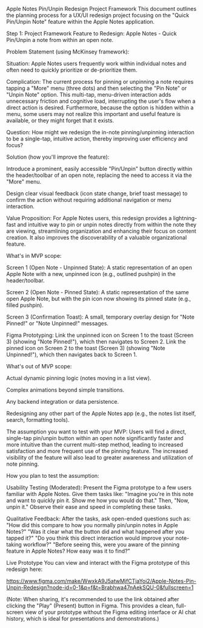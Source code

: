 Apple Notes Pin/Unpin Redesign Project Framework
This document outlines the planning process for a UX/UI redesign project focusing on the "Quick Pin/Unpin Note" feature within the Apple Notes application.

Step 1: Project Framework
Feature to Redesign: Apple Notes - Quick Pin/Unpin a note from within an open note.

Problem Statement (using McKinsey framework):

Situation: Apple Notes users frequently work within individual notes and often need to quickly prioritize or de-prioritize them.

Complication: The current process for pinning or unpinning a note requires tapping a "More" menu (three dots) and then selecting the "Pin Note" or "Unpin Note" option. This multi-tap, menu-driven interaction adds unnecessary friction and cognitive load, interrupting the user's flow when a direct action is desired. Furthermore, because the option is hidden within a menu, some users may not realize this important and useful feature is available, or they might forget that it exists.

Question: How might we redesign the in-note pinning/unpinning interaction to be a single-tap, intuitive action, thereby improving user efficiency and focus?

Solution (how you'll improve the feature):

Introduce a prominent, easily accessible "Pin/Unpin" button directly within the header/toolbar of an open note, replacing the need to access it via the "More" menu.

Design clear visual feedback (icon state change, brief toast message) to confirm the action without requiring additional navigation or menu interaction.

Value Proposition: For Apple Notes users, this redesign provides a lightning-fast and intuitive way to pin or unpin notes directly from within the note they are viewing, streamlining organization and enhancing their focus on content creation. It also improves the discoverability of a valuable organizational feature.

What's in MVP scope:

Screen 1 (Open Note - Unpinned State): A static representation of an open Apple Note with a new, unpinned icon (e.g., outlined pushpin) in the header/toolbar.

Screen 2 (Open Note - Pinned State): A static representation of the same open Apple Note, but with the pin icon now showing its pinned state (e.g., filled pushpin).

Screen 3 (Confirmation Toast): A small, temporary overlay design for "Note Pinned!" or "Note Unpinned!" messages.

Figma Prototyping: Link the unpinned icon on Screen 1 to the toast (Screen 3) (showing "Note Pinned!"), which then navigates to Screen 2. Link the pinned icon on Screen 2 to the toast (Screen 3) (showing "Note Unpinned!"), which then navigates back to Screen 1.

What's out of MVP scope:

Actual dynamic pinning logic (notes moving in a list view).

Complex animations beyond simple transitions.

Any backend integration or data persistence.

Redesigning any other part of the Apple Notes app (e.g., the notes list itself, search, formatting tools).

The assumption you want to test with your MVP: Users will find a direct, single-tap pin/unpin button within an open note significantly faster and more intuitive than the current multi-step method, leading to increased satisfaction and more frequent use of the pinning feature. The increased visibility of the feature will also lead to greater awareness and utilization of note pinning.

How you plan to test the assumption:

Usability Testing (Moderated): Present the Figma prototype to a few users familiar with Apple Notes. Give them tasks like: "Imagine you're in this note and want to quickly pin it. Show me how you would do that." Then, "Now, unpin it." Observe their ease and speed in completing these tasks.

Qualitative Feedback: After the tasks, ask open-ended questions such as: "How did this compare to how you normally pin/unpin notes in Apple Notes?" "Was it clear what the button did and what happened after you tapped it?" "Do you think this direct interaction would improve your note-taking workflow?" "Before seeing this, were you aware of the pinning feature in Apple Notes? How easy was it to find?"

Live Prototype
You can view and interact with the Figma prototype of this redesign here:

https://www.figma.com/make/WwxkA9J5atwMjfCTjaYoi2/Apple-Notes-Pin-Unpin-Redesign?node-id=0-1&p=f&t=Brabhwa47nAekSQU-0&fullscreen=1

(Note: When sharing, it's recommended to use the link obtained after clicking the "Play" (Present) button in Figma. This provides a clean, full-screen view of your prototype without the Figma editing interface or AI chat history, which is ideal for presentations and demonstrations.)